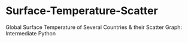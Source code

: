 # Surface-Temperature-Scatter
Global Surface Temperature of Several Countries &amp; their Scatter Graph: Intermediate Python
